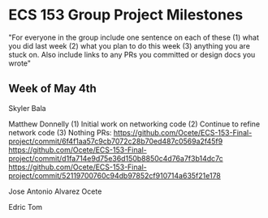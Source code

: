 # ECS 153 Group Project Milestones

"For everyone in the group include one sentence on each of these (1) what you did last week (2) what you plan to do this week (3) anything you are stuck on.  Also include links to any PRs you committed or design docs you wrote"

## Week of May 4th
   Skyler Bala

   Matthew Donnelly
      (1) Initial work on networking code
      (2) Continue to refine network code
      (3) Nothing
      PRs:
	https://github.com/Ocete/ECS-153-Final-project/commit/6f4f1aa57c9cb7072c28b70ed487c0569a2f45f9
	https://github.com/Ocete/ECS-153-Final-project/commit/d1fa714e9d75e36d150b8850c4d76a7f3b14dc7c
	https://github.com/Ocete/ECS-153-Final-project/commit/52119700760c94db97852cf910714a635f21e178

   Jose Antonio Alvarez Ocete   

   Edric Tom
